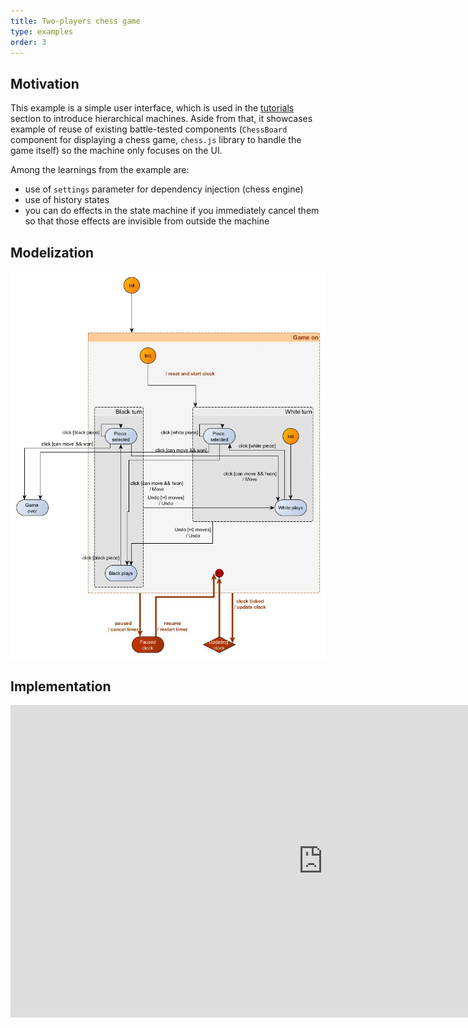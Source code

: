 ```yaml
---
title: Two-players chess game
type: examples
order: 3
---
```


## Motivation
This example is a simple user interface, which is used in the [tutorials](../tutorials) section to introduce hierarchical machines. Aside from that, it showcases example of reuse of existing battle-tested components (`ChessBoard` component for displaying a chess game, `chess.js` library to handle the game itself) so the machine only focuses on the UI.

Among the learnings from the example are:

- use of `settings` parameter for dependency injection (chess engine)
- use of history states
- you can do effects in the state machine if you immediately cancel them so that those effects are invisible from outside the machine


## Modelization
![chess game with clock](../../graphs/chess%20game%20with%20hierarchy%20with%20undo%20and%20timer%20highlighted%20with%20init.jpg)

## Implementation
<!-- Copy and Paste Me -->
<div class="glitch-embed-wrap" style="height: 500px; width: 1000px;">
  <iframe
    src="https://glitch.com/embed/#!/embed/chess-game-ultimate?path=src/fsm.js&sidebarCollapsed=true&attributionHidden=true&previewSize=40"
    alt="chess-game-basics on Glitch"
    style="height: 100%; width: 100%; border: 0;">
  </iframe>
</div>
